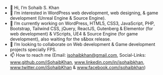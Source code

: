 - 👋 Hi, I’m Sohaib S. Khan
- 👀 I’m interested in WordPress web development, web designing, & game development (Unreal Engine & Source Engine).
- 🌱 I’m currently working on WordPress, HTML5, CSS3, JavaScript, PHP, Bootstrap, Tailwind CSS, jQuery, ReactJS, Gutenberg & Elementor (for web development) & VScripts, UE4 & Source Engine (for game development), also waiting for the s&box release.
- 💞️ I’m looking to collaborate on Web development & Game development projects specially FPS.
- 📫 How to reach me (Email: isohaibkhan@gmail.com, Social-Links: www.github.com/iSohaibKhan, www.linkedin.com/in/isohaibkhan, www.twitter.com/iSohaibKhan & www.facebook.com/isohaibkhan)

<!---
iSohaibKhan/iSohaibKhan is a ✨ special ✨ repository because its `README.md` (this file) appears on your GitHub profile.
You can click the Preview link to take a look at your changes.
--->
